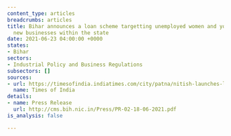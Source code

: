 ```yaml
---
content_type: articles
breadcrumbs: articles
title: Bihar announces a loan scheme targetting unemployed women and youth starting
  new businesses within the state
date: 2021-06-23 04:00:00 +0000
states:
- Bihar
sectors:
- Industrial Policy and Business Regulations
subsectors: []
sources:
- url: https://timesofindia.indiatimes.com/city/patna/nitish-launches-loan-schemes-for-business/articleshow/83649331.cms
  name: Times of India
details:
- name: Press Release
  url: http://cms.bih.nic.in/Press/PR-02-18-06-2021.pdf
is_analysis: false

---
```

